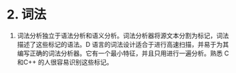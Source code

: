 # 2. 词法

1. 词法分析独立于语法分析和语义分析。词法分析器将源文本分割为标记，词法描述了这些标记的语法。D 语言的词法设计适合于进行高速扫描，并易于为其编写正确的词法分析器。它有一个最小特征，并且只用进行一遍分析。熟悉 C 和C++ 的人很容易识别这些标记。

